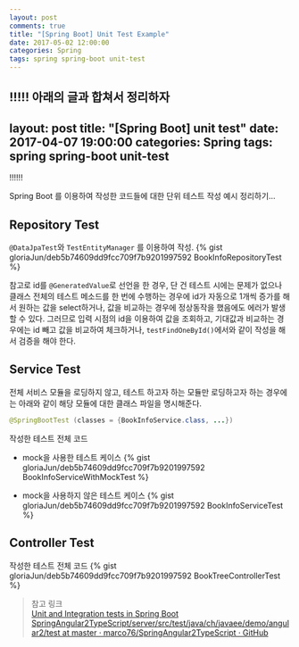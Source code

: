 ```yaml
---
layout: post
comments: true
title: "[Spring Boot] Unit Test Example"
date: 2017-05-02 12:00:00
categories: Spring
tags: spring spring-boot unit-test
---
```


!!!!!
아래의 글과 합쳐서 정리하자
---
layout: post
title: "[Spring Boot] unit test"
date: 2017-04-07 19:00:00
categories: Spring
tags: spring spring-boot unit-test
---
!!!!!!

Spring Boot 를 이용하여 작성한 코드들에 대한 단위 테스트 작성 예시 정리하기…

## Repository Test
`@DataJpaTest`와 `TestEntityManager` 를 이용하여 작성.
{% gist gloriaJun/deb5b74609dd9fcc709f7b9201997592 BookInfoRepositoryTest %}

참고로 id를 `@GeneratedValue`로 선언을 한 경우, 단 건 테스트 시에는 문제가 없으나 클래스 전체의 테스트 메소드를 한 번에 수행하는 경우에 id가 자동으로 1개씩 증가를 해서 원하는 값을 select하거나, 값을 비교하는 경우에 정상동작을 했음에도 에러가 발생할 수 있다.
그러므로 입력 시점의 id을 이용하여 값을 조회하고, 기대값과 비교하는 경우에는 id 빼고 값을 비교하여 체크하거나, `testFindOneById()`에서와 같이 작성을 해서 검증을 해야 한다.

## Service Test
전체 서비스 모듈을 로딩하지 않고, 테스트 하고자 하는 모듈만 로딩하고자 하는 경우에는 아래와 같이 해당 모듈에 대한 클래스 파일을 명시해준다.
```java
@SpringBootTest (classes = {BookInfoService.class, ...})
```

작성한 테스트 전체 코드
* mock을 사용한 테스트 케이스
{% gist gloriaJun/deb5b74609dd9fcc709f7b9201997592 BookInfoServiceWithMockTest %}

* mock을 사용하지 않은 테스트 케이스
{% gist gloriaJun/deb5b74609dd9fcc709f7b9201997592 BookInfoServiceTest %}


## Controller Test

작성한 테스트 전체 코드
{% gist gloriaJun/deb5b74609dd9fcc709f7b9201997592 BookTreeControllerTest %}


> 참고 링크<br/>
> [Unit and Integration tests in Spring Boot](http://www.lucassaldanha.com/unit-and-integration-tests-in-spring-boot/)
> [SpringAngular2TypeScript/server/src/test/java/ch/javaee/demo/angular2/test at master · marco76/SpringAngular2TypeScript · GitHub](https://github.com/marco76/SpringAngular2TypeScript/tree/master/server/src/test/java/ch/javaee/demo/angular2/test)
